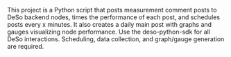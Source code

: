 <!-- Use this file to provide workspace-specific custom instructions to Copilot. For more details, visit https://code.visualstudio.com/docs/copilot/copilot-customization#_use-a-githubcopilotinstructionsmd-file -->

This project is a Python script that posts measurement comment posts to DeSo backend nodes, times the performance of each post, and schedules posts every x minutes. It also creates a daily main post with graphs and gauges visualizing node performance. Use the deso-python-sdk for all DeSo interactions. Scheduling, data collection, and graph/gauge generation are required.
